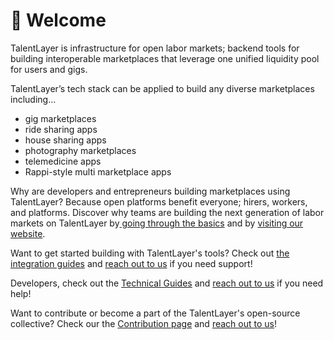 # 👋 Welcome

TalentLayer is infrastructure for open labor markets; backend tools for building interoperable marketplaces that leverage one unified liquidity pool for users and gigs.

TalentLayer’s tech stack can be applied to build any diverse marketplaces including…

* gig marketplaces
* ride sharing apps
* house sharing apps
* photography marketplaces
* telemedicine apps
* Rappi-style multi marketplace apps

Why are developers and entrepreneurs building marketplaces using TalentLayer? Because open platforms benefit everyone; hirers, workers, and platforms. Discover why teams are building the next generation of labor markets on TalentLayer by[ going through the basics](basics/) and by [visiting our website](https://www.talentlayer.org/).

Want to get started building with TalentLayer's tools? Check out [the integration guides](quick-start-integration-guide.md) and [reach out to us](broken-reference) if you need support!

Developers, check out the [Technical Guides](technical-guides/) and [reach out to us](broken-reference) if you need help!

Want to contribute or become a part of the TalentLayer's open-source collective? Check our the [Contribution page](contribution.md) and [reach out to us](broken-reference)!
